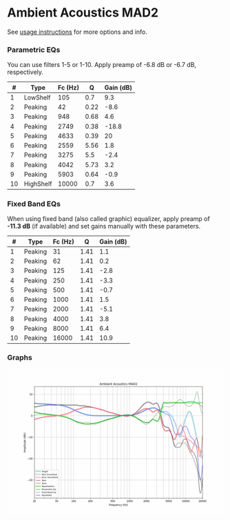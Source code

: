 # Ambient Acoustics MAD2
See [usage instructions](https://github.com/jaakkopasanen/AutoEq#usage) for more options and info.

### Parametric EQs
You can use filters 1-5 or 1-10. Apply preamp of -6.8 dB or -6.7 dB, respectively.

|   # | Type      |   Fc (Hz) |    Q |   Gain (dB) |
|-----|-----------|-----------|------|-------------|
|   1 | LowShelf  |       105 | 0.7  |         9.3 |
|   2 | Peaking   |        42 | 0.22 |        -8.6 |
|   3 | Peaking   |       948 | 0.68 |         4.6 |
|   4 | Peaking   |      2749 | 0.38 |       -18.8 |
|   5 | Peaking   |      4633 | 0.39 |        20   |
|   6 | Peaking   |      2559 | 5.56 |         1.8 |
|   7 | Peaking   |      3275 | 5.5  |        -2.4 |
|   8 | Peaking   |      4042 | 5.73 |         3.2 |
|   9 | Peaking   |      5903 | 0.64 |        -0.9 |
|  10 | HighShelf |     10000 | 0.7  |         3.6 |

### Fixed Band EQs
When using fixed band (also called graphic) equalizer, apply preamp of **-11.3 dB** (if available) and set gains manually with these parameters.

|   # | Type    |   Fc (Hz) |    Q |   Gain (dB) |
|-----|---------|-----------|------|-------------|
|   1 | Peaking |        31 | 1.41 |         1.1 |
|   2 | Peaking |        62 | 1.41 |         0.2 |
|   3 | Peaking |       125 | 1.41 |        -2.8 |
|   4 | Peaking |       250 | 1.41 |        -3.3 |
|   5 | Peaking |       500 | 1.41 |        -0.7 |
|   6 | Peaking |      1000 | 1.41 |         1.5 |
|   7 | Peaking |      2000 | 1.41 |        -5.1 |
|   8 | Peaking |      4000 | 1.41 |         3.8 |
|   9 | Peaking |      8000 | 1.41 |         6.4 |
|  10 | Peaking |     16000 | 1.41 |        10.9 |

### Graphs
![](./Ambient%20Acoustics%20MAD2.png)
